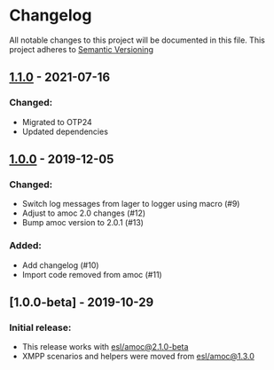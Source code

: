 # Changelog

All notable changes to this project will be documented in this file.
This project adheres to [Semantic Versioning](http://semver.org/)

## [1.1.0](https://github.com/esl/amoc/compare/1.0.0-beta...1.0.0) - 2021-07-16

### Changed:
- Migrated to OTP24
- Updated dependencies

## [1.0.0](https://github.com/esl/amoc/compare/1.0.0-beta...1.0.0) - 2019-12-05

### Changed:
- Switch log messages from lager to logger using macro (#9)
- Adjust to amoc 2.0 changes (#12)
- Bump amoc version to 2.0.1 (#13)

### Added:
- Add changelog (#10)
- Import code removed from amoc (#11)

## [1.0.0-beta] - 2019-10-29

### Initial release:

- This release works with [esl/amoc@2.1.0-beta](https://github.com/esl/amoc/tree/2.0.0-beta)
- XMPP scenarios and helpers were moved from [esl/amoc@1.3.0](https://github.com/esl/amoc/tree/1.3.0)
